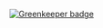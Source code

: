 
[![Greenkeeper badge](https://badges.greenkeeper.io/digiz3d/BesafeApp.svg)](https://greenkeeper.io/)
